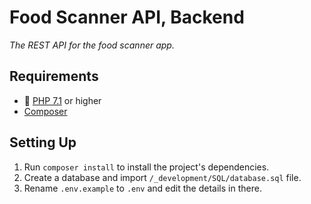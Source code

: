 # Food Scanner API, Backend

*The REST API for the food scanner app.*


## Requirements

* 🐘 [PHP 7.1](http://php.net/releases/7_1_0.php) or higher
* [Composer](https://getcomposer.org)


## Setting Up

1. Run `composer install` to install the project's dependencies.
2. Create a database and import `/_development/SQL/database.sql` file.
3. Rename `.env.example` to `.env` and edit the details in there.
